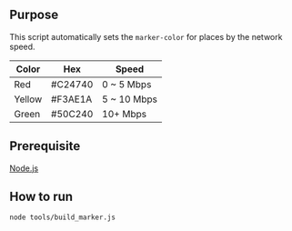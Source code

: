 ## Purpose
This script automatically sets the `marker-color` for places by the network speed.

Color  | Hex     | Speed
------ | ------- | -----
Red    | #C24740 | 0 ~ 5 Mbps
Yellow | #F3AE1A | 5 ~ 10 Mbps
Green  | #50C240 | 10+ Mbps

## Prerequisite
[Node.js](https://nodejs.org/)

## How to run

```shell
node tools/build_marker.js
```
